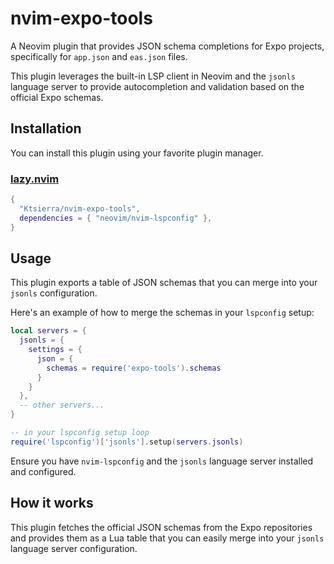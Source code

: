 # nvim-expo-tools

A Neovim plugin that provides JSON schema completions for Expo projects, specifically for `app.json` and `eas.json` files.

This plugin leverages the built-in LSP client in Neovim and the `jsonls` language server to provide autocompletion and validation based on the official Expo schemas.

## Installation

You can install this plugin using your favorite plugin manager.

### [lazy.nvim](https://github.com/folke/lazy.nvim)

```lua
{
  "Ktsierra/nvim-expo-tools",
  dependencies = { "neovim/nvim-lspconfig" },
}
```

## Usage

This plugin exports a table of JSON schemas that you can merge into your `jsonls` configuration.

Here's an example of how to merge the schemas in your `lspconfig` setup:

```lua
local servers = {
  jsonls = {
    settings = {
      json = {
        schemas = require('expo-tools').schemas
      }
    }
  },
  -- other servers...
}

-- in your lspconfig setup loop
require('lspconfig')['jsonls'].setup(servers.jsonls)
```

Ensure you have `nvim-lspconfig` and the `jsonls` language server installed and configured.

## How it works

This plugin fetches the official JSON schemas from the Expo repositories and provides them as a Lua table that you can easily merge into your `jsonls` language server configuration.